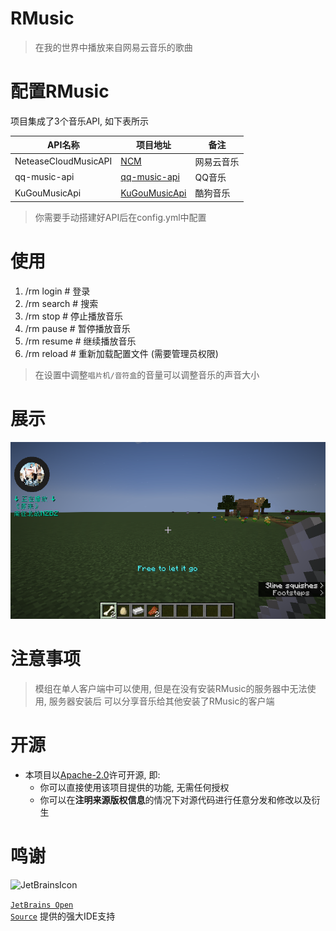 # RMusic

> 在我的世界中播放来自网易云音乐的歌曲

# 配置RMusic

项目集成了3个音乐API, 如下表所示

| API名称                | 项目地址                                                     | 备注    |
|----------------------|----------------------------------------------------------|-------|
| NeteaseCloudMusicAPI | [NCM](https://gitlab.com/Binaryify/neteasecloudmusicapi) | 网易云音乐 |
| qq-music-api         | [qq-music-api](https://github.com/Rain120/qq-music-api)  | QQ音乐  |
| KuGouMusicApi        | [KuGouMusicApi](https://github.com/MakcRe/KuGouMusicApi) | 酷狗音乐  |

> 你需要手动搭建好API后在config.yml中配置

# 使用

1. /rm login # 登录
2. /rm search # 搜索
3. /rm stop # 停止播放音乐
4. /rm pause # 暂停播放音乐
5. /rm resume # 继续播放音乐
6. /rm reload # 重新加载配置文件 (需要管理员权限)

> 在设置中调整`唱片机/音符盒`的音量可以调整音乐的声音大小

# 展示

![showcase](public/showcase.png)

# 注意事项

> 模组在单人客户端中可以使用, 但是在没有安装RMusic的服务器中无法使用, 服务器安装后
> 可以分享音乐给其他安装了RMusic的客户端

# 开源

- 本项目以[Apache-2.0](./LICENSE)许可开源, 即:
    - 你可以直接使用该项目提供的功能, 无需任何授权
    - 你可以在**注明来源版权信息**的情况下对源代码进行任意分发和修改以及衍生

# 鸣谢

<div>

<img src="https://resources.jetbrains.com/storage/products/company/brand/logos/jetbrains.png" alt="JetBrainsIcon" width="128">

<a href="https://www.jetbrains.com/opensource/"><code>JetBrains Open Source</code></a> 提供的强大IDE支持

</div>